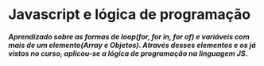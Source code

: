 ﻿# Javascript e lógica de programação

##### Aprendizado sobre as formas de loop(for, for in, for of) e variáveis com mais de um elemento(Array e Objetos). Através desses elementos e os já vistos no curso, aplicou-se a lógica de programação na linguagem JS.
